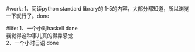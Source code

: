 #work:
1、阅读python standard library的 1-5的内容，大部分都知道，所以浏览一下就行了。done  

#life:
1、一个小时haskell done  
我觉得这种事儿真的得靠感觉  
2、一个小时日语 done  

